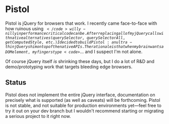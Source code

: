 Pistol
======

Pistol is jQuery for browsers that work. I recently came face-to-face with how ruinous using <code>$</code> willy-nilly
in performance critical code can be. After replacing all of my jQuery calls with native alternatives (querySelector, 
querySelectorAll, getComputedStyle, etc.) I decided to build Pistol: an ultra-thin jQuery shim on top of the native APIs.
The rationale is that when my brain wants a DOM element, my fingers type <code>$</code>... and I suspect I'm not alone.

Of course jQuery itself <i>is</i> shrinking these days, but I do a lot of R&D and demo/prototyping work that targets
bleeding edge browsers. 

## Status

Pistol does not implement the entire jQuery interface, documentation on precisely what is supported (as well as caveats) will be forthcoming. Pistol is not stable, and not suitable for production environments yet&mdash;feel free to try it out on your dev branch but I wouldn't recommend starting or migrating a serious project to it right now.
